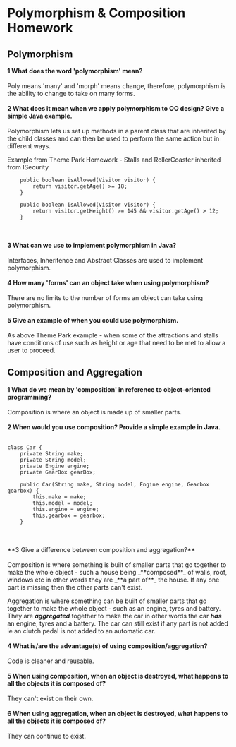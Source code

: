# Polymorphism & Composition Homework

## Polymorphism

**1 What does the word 'polymorphism' mean?** 
<br></br>
Poly means 'many' and 'morph' means change, therefore, polymorphism is the ability to change to take on many forms.
<br></br>
**2 What does it mean when we apply polymorphism to OO design? Give a simple Java example.**
<br></br>
Polymorphism lets us set up methods in a parent class that are inherited by the child classes and can then be used to perform the same action but in different ways.

Example from Theme Park Homework - Stalls and RollerCoaster inherited from ISecurity
```
    public boolean isAllowed(Visitor visitor) {
        return visitor.getAge() >= 18;
    }
```

```
    public boolean isAllowed(Visitor visitor) {
        return visitor.getHeight() >= 145 && visitor.getAge() > 12;
    }
```

<br></br>
**3 What can we use to implement polymorphism in Java?** 
<br></br>
Interfaces, Inheritence and Abstract Classes are used to implement polymorphism.
<br></br>
**4 How many 'forms' can an object take when using polymorphism?** 
<br></br>
There are no limits to the number of forms an object can take using polymorphism.
<br></br>
**5 Give an example of when you could use polymorphism.** 
<br></br>
As above Theme Park example - when some of the attractions and stalls have conditions of use such as height or age that need to be met to allow a user to proceed. <Needs Updating>


## Composition and Aggregation

**1 What do we mean by 'composition' in reference to object-oriented programming?**
<br></br>
Composition is where an object is made up of smaller parts.
<br></br>
**2 When would you use composition? Provide a simple example in Java.**
<br></br>
```
class Car {
    private String make;
    private String model;
    private Engine engine;
    private GearBox gearBox;

    public Car(String make, String model, Engine engine, Gearbox gearbox) {
        this.make = make;
        this.model = model;
        this.engine = engine;
        this.gearbox = gearbox;
    }
```
<Needs a different example>
<br></br>
**3 Give a difference between composition and aggregation?**
<br></br>
Composition is where something is built of smaller parts that go together to make the whole object - such a house being _**composed**_ of walls, roof, windows etc in other words they are _**a part of**_ the house. If any one part is missing then the other parts can't exist.

Aggregation is where something can be built of smaller parts that go together to make the whole object - such as an engine, tyres and battery. They are _**aggregated**_ together to make the car in other words the car _**has**_ an engine, tyres and a battery. The car can still exist if any part is not added ie an clutch pedal is not added to an automatic car.
<br></br>
**4 What is/are the advantage(s) of using composition/aggregation?**
<br></br>
Code is cleaner and reusable.
<br></br>
**5 When using composition, when an object is destroyed, what happens to all the objects it is composed of?**
<br></br>
They can't exist on their own.
<br></br>
**6 When using aggregation, when an object is destroyed, what happens to all the objects it is composed of?**
<br></br>
They can continue to exist.
